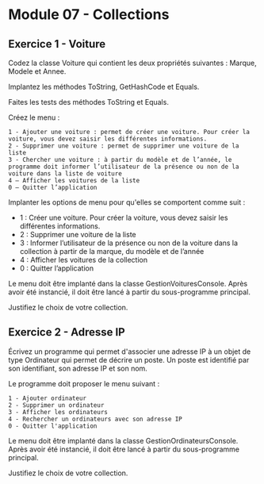 # Module 07 - Collections

## Exercice 1 - Voiture
Codez la classe Voiture qui contient les deux propriétés suivantes : Marque, Modele et Annee.

Implantez les méthodes ToString, GetHashCode et Equals.

Faites les tests des méthodes ToString et Equals.

Créez le menu :
```console
1 - Ajouter une voiture : permet de créer une voiture. Pour créer la voiture, vous devez saisir les différentes informations.
2 - Supprimer une voiture : permet de supprimer une voiture de la liste
3 - Chercher une voiture : à partir du modèle et de l’année, le programme doit informer l’utilisateur de la présence ou non de la voiture dans la liste de voiture
4 – Afficher les voitures de la liste
0 – Quitter l’application
```

Implanter les options de menu pour qu'elles se comportent comme suit :

- 1 : Créer une voiture. Pour créer la voiture, vous devez saisir les différentes informations.
- 2 : Supprimer une voiture de la liste
- 3 : Informer l’utilisateur de la présence ou non de la voiture dans la collection à partir de la marque, du modèle et de l’année
- 4 : Afficher les voitures de la collection
- 0 : Quitter l’application

Le menu doit être implanté dans la classe GestionVoituresConsole. Après avoir été instancié, il doit être lancé à partir du sous-programme principal.

Justifiez le choix de votre collection.

## Exercice 2 - Adresse IP

Écrivez un programme qui permet d'associer une adresse IP à un objet de type Ordinateur qui permet de décrire un poste. Un poste est identifié par son identifiant, son adresse IP et son nom.

Le programme doit proposer le menu suivant :
```console
1 - Ajouter ordinateur
2 - Supprimer un ordinateur
3 - Afficher les ordinateurs
4 - Rechercher un ordinateurs avec son adresse IP
0 - Quitter l'application
```

Le menu doit être implanté dans la classe GestionOrdinateursConsole. Après avoir été instancié, il doit être lancé à partir du sous-programme principal.

Justifiez le choix de votre collection.
